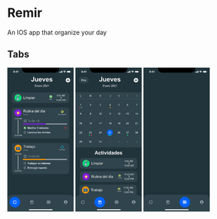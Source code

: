 # Remir
An IOS app that organize your day

## Tabs

<p align="left">
<img width="30%" alt="img" src="https://github.com/b1ack0u7/Remir/blob/main/Design/TodayVW.jpg?raw=true"/>
<img width="30%" alt="img" src="https://github.com/b1ack0u7/Remir/blob/main/Design/HomeVW.jpg?raw=true"/>
<img width="30%" alt="img" src="https://github.com/b1ack0u7/Remir/blob/main/Design/PomodorVW.jpg?raw=true"/>
</p>

